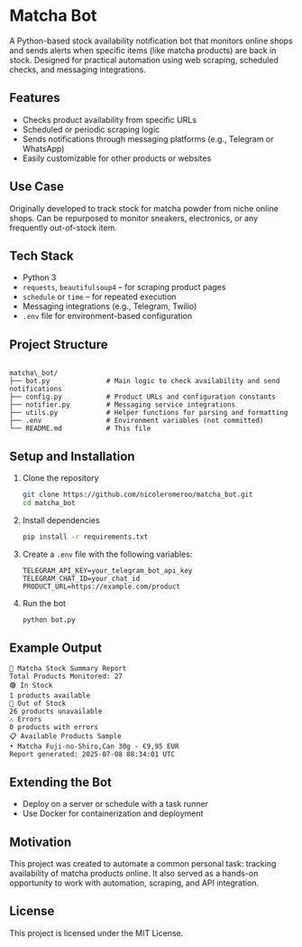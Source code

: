 
# Matcha Bot

A Python-based stock availability notification bot that monitors online shops and sends alerts when specific items (like matcha products) are back in stock. Designed for practical automation using web scraping, scheduled checks, and messaging integrations.

## Features

- Checks product availability from specific URLs
- Scheduled or periodic scraping logic
- Sends notifications through messaging platforms (e.g., Telegram or WhatsApp)
- Easily customizable for other products or websites

## Use Case

Originally developed to track stock for matcha powder from niche online shops. Can be repurposed to monitor sneakers, electronics, or any frequently out-of-stock item.

## Tech Stack

- Python 3
- `requests`, `beautifulsoup4` – for scraping product pages
- `schedule` or `time` – for repeated execution
- Messaging integrations (e.g., Telegram, Twilio)
- `.env` file for environment-based configuration

## Project Structure

```

matcha\_bot/
├── bot.py              # Main logic to check availability and send notifications
├── config.py           # Product URLs and configuration constants
├── notifier.py         # Messaging service integrations
├── utils.py            # Helper functions for parsing and formatting
├── .env                # Environment variables (not committed)
└── README.md           # This file
````

## Setup and Installation

1. Clone the repository  
   ```bash
   git clone https://github.com/nicoleromeroo/matcha_bot.git
   cd matcha_bot
   ```


2. Install dependencies

   ```bash
   pip install -r requirements.txt
   ```

3. Create a `.env` file with the following variables:

   ```
   TELEGRAM_API_KEY=your_telegram_bot_api_key
   TELEGRAM_CHAT_ID=your_chat_id
   PRODUCT_URL=https://example.com/product
   ```

4. Run the bot

   ```bash
   python bot.py
   ```


## Example Output

```
🍵 Matcha Stock Summary Report
Total Products Monitored: 27
🟢 In Stock
1 products available
🔴 Out of Stock
26 products unavailable
⚠️ Errors
0 products with errors
📋 Available Products Sample
• Matcha Fuji-no-Shiro,Can 30g - €9,95 EUR
Report generated: 2025-07-08 08:34:01 UTC
```

## Extending the Bot

* Deploy on a server or schedule with a task runner
* Use Docker for containerization and deployment

## Motivation

This project was created to automate a common personal task: tracking availability of matcha products online. It also served as a hands-on opportunity to work with automation, scraping, and API integration.

## License

This project is licensed under the MIT License.


